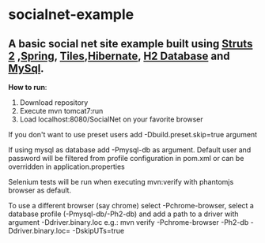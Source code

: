 # socialnet-example

## A basic social net site example built using [Struts 2](http://struts.apache.org/) ,[Spring](https://spring.io/), [Tiles](https://tiles.apache.org/),[Hibernate](http://hibernate.org/), [H2 Database](http://www.h2database.com) and [MySql](http://www.mysql.com/).
 
 
 
 **How to run**:
  1. Download repository
  2. Execute mvn tomcat7:run
  3. Load localhost:8080/SocialNet on your favorite browser
  
  If you don't want to use preset users add -Dbuild.preset.skip=true argument
  
  If using mysql as database add -Pmysql-db as argument. Default user and password will be filtered from profile 
  configuration in pom.xml or can be overridden in application.properties
  
  Selenium tests will be run when executing mvn:verify with phantomjs browser as default.
  
  To use a different browser (say chrome) select -Pchrome-browser, select a database profile (-Pmysql-db/-Ph2-db)
  and add a path to a driver with argument -Ddriver.binary.loc
  e.g.: mvn verify -Pchrome-browser -Ph2-db -Ddriver.binary.loc=<path to driver> -DskipUTs=true
 
  
